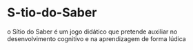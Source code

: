 # S-tio-do-Saber
o Sítio do Saber é um jogo didático  que pretende auxiliar no desenvolvimento cognitivo e na aprendizagem de forma lúdica

